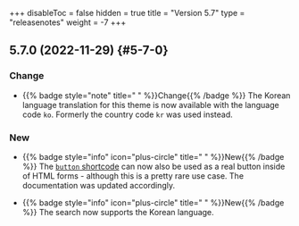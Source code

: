 +++
disableToc = false
hidden = true
title = "Version 5.7"
type = "releasenotes"
weight = -7
+++

## 5.7.0 (2022-11-29) {#5-7-0}

### Change

- {{% badge style="note" title=" " %}}Change{{% /badge %}} The Korean language translation for this theme is now available with the language code `ko`. Formerly the country code `kr` was used instead.

### New

- {{% badge style="info" icon="plus-circle" title=" " %}}New{{% /badge %}} The [`button` shortcode](shortcodes/button) can now also be used as a real button inside of HTML forms - although this is a pretty rare use case. The documentation was updated accordingly.

- {{% badge style="info" icon="plus-circle" title=" " %}}New{{% /badge %}} The search now supports the Korean language.
